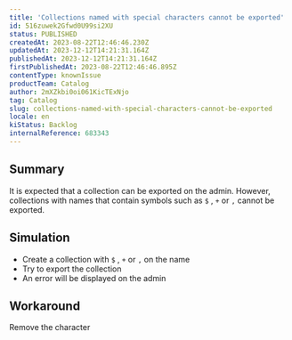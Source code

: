 ```yaml
---
title: 'Collections named with special characters cannot be exported'
id: 516zuwek2Gfwd0U99si2XU
status: PUBLISHED
createdAt: 2023-08-22T12:46:46.230Z
updatedAt: 2023-12-12T14:21:31.164Z
publishedAt: 2023-12-12T14:21:31.164Z
firstPublishedAt: 2023-08-22T12:46:46.895Z
contentType: knownIssue
productTeam: Catalog
author: 2mXZkbi0oi061KicTExNjo
tag: Catalog
slug: collections-named-with-special-characters-cannot-be-exported
locale: en
kiStatus: Backlog
internalReference: 683343
---
```


## Summary


It is expected that a collection can be exported on the admin. However, collections with names that contain symbols such as `$` , `+`  or `,` cannot be exported.


##

## Simulation



- Create a collection with `$` , `+`  or `,`  on the name
- Try to export the collection
- An error will be displayed on the admin


##

## Workaround


Remove the character




